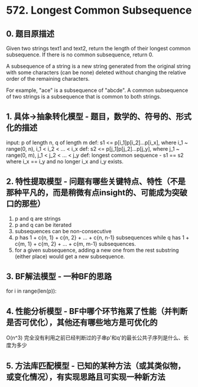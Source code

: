 # 572. Longest Common Subsequence

## 0. 题目原描述

Given two strings text1 and text2, return the length of their longest common subsequence. If there is no common subsequence, return 0.

A subsequence of a string is a new string generated from the original string with some characters (can be none) deleted without changing the relative order of the remaining characters.

For example, "ace" is a subsequence of "abcde".
A common subsequence of two strings is a subsequence that is common to both strings.

## 1. 具体->抽象转化模型 - 题目，数学的、符号的、形式化的描述
input: p of length n, q of length m
def: s1 <= p[i_1]p[i_2]...p[i_x], where i_1 ~ range(0, n), i_1 < i_2 < ... < i_x
def: s2 <= p[j_1]p[j_2]...p[j_y], where j_1 ~ range(0, m), j_1 < j_2 < ... < j_y
def: longest common sequence - s1 == s2 where i_x == i_y and no longer i_x and i_y exists.

## 2. 特性提取模型 - 问题有哪些关键特点、特性（不是那种平凡的，而是稍微有点insight的、可能成为突破口的那些）
1. p and q are strings
1. p and q can be iterated
1. subsequences can be non-consecutive
1. p has 1 + c{n, 1} + c{n, 2} + ... + c{n, n-1} subsequences while q has 1 + c{m, 1} + c{m, 2} + ... + c{m, m-1} subsequences.
1. for a given subsequence, adding a new one from the rest substring (either place) would get a new subsequence.

## 3. BF解法模型 - 一种BF的思路
for i in range(len(p)):
    


## 4. 性能分析模型 - BF中哪个环节拖累了性能（并判断是否可优化），其他还有哪些地方是可优化的
O(n^3)
完全没有利用之前已经判断过的子串p'和q'的最长公共子序列是什么、长度为多少

## 5. 方法库匹配模型 - 已知的某种方法（或其类似物，或变化情况），有实现思路且可实现一种新方法
